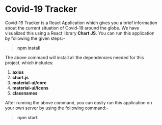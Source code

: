 # Covid-19 Tracker
Covid-19 Tracker is a React Application which gives you a brief information about the current situation of Covid-19 around the globe. We have visualized this using a React library **Chart JS**. You can run this application by following the given steps:-
> **npm install**

The above command will install all the dependencies needed for this project, which includes:
1. **axios**
2. **chart.js**
3. **material-ui/core**
4. **material-ui/icons**
5. **classnames**

After running the above command, you can easily run this application on your own server by using the following command:-
> **npm start**

